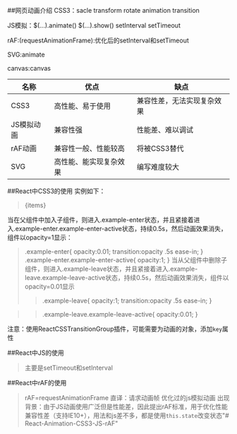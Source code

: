 
##网页动画介绍 
CSS3：sacle  transform rotate animation transition

JS模拟：$(...).animate()  $(...).show()  setInterval  setTimeout

rAF:(requestAnimationFrame):优化后的setInterval和setTimeout

SVG:animate

canvas:canvas


|名称|优点|缺点|
|---|---|---|
|CSS3|高性能、易于使用|兼容性差，无法实现复杂效果|
|JS模拟动画|兼容性强|性能差、难以调试|
|rAF动画|兼容性一般、性能较高|将被CSS3替代|
|SVG|高性能、能实现复杂效果|编写难度较大|

##React中CSS3的使用
实例如下：
><ReactCSSTransitionGroup transitionName="example">
>{items}
></ReactCSSTransitionGroup>

当在父组件中加入子组件，则进入.example-enter状态，并且紧接着进入.example-enter.example-enter-active状态，持续0.5s，然后动画效果消失，组件以opacity=1显示：
>.example-enter{
    opacity:0.01;
    transition:opacity .5s ease-in;
}
>.example-enter.example-enter-active{
    opacity:1;
}
当从父组件中删除子组件，则进入.example-leave状态，并且紧接着进入.example-leave.example-leave-active状态，持续0.5s，然后动画效果消失，组件以opacity=0.01显示
>>.example-leave{
    opacity:1;
    transition:opacity .5s ease-in;
}

>>.example-leave.example-leave-active{
    opacity:0.01;
}

注意：使用ReactCSSTransitionGroup插件，可能需要为动画的对象，添加`key`属性

##React中JS的使用
>主要是setTimeout和setInterval

##React中rAF的使用
>rAF=requestAnimationFrame 直译：请求动画帧
>优化过的js模拟动画
>出现背景：由于JS动画使用广泛但是性能差，因此提出rAF标准，用于优化性能
>兼容性差（支持IE10+），用法和js差不多，都是使用`this.state`改变状态"# React-Animation-CSS3-JS-rAF" 
